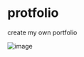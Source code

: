 # protfolio
create my own portfolio

![image](https://user-images.githubusercontent.com/73079423/188338161-eb01fa78-79e9-4a86-b3ab-96ad3009f662.png)
